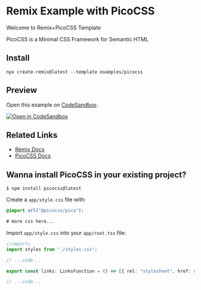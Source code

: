 # Remix Example with PicoCSS

Welcome to Remix+PicoCSS Template

PicoCSS is a Minimal CSS Framework for Semantic HTML

## Install

```
npx create-remix@latest --template examples/picocss
```

## Preview

Open this example on [CodeSandbox](https://codesandbox.com):

[![Open in CodeSandbox](https://codesandbox.io/static/img/play-codesandbox.svg)](https://codesandbox.io/s/github/remix-run/examples/picocss/tree/main/picocss)

## Related Links

- [Remix Docs](https://remix.run/docs)
- [PicoCSS Docs](https://picocss.com/docs/)

## Wanna install PicoCSS in your existing project?

```console
$ npm install picocss@latest
```

Create a `app/style.css` file with:

```css
@import url("@picocss/pico");

# more css here...
```

Import `app/style.css` into your `app/root.tsx` file:

```ts
//imports
import styles from "./styles.css";

// ...code...

export const links: LinksFunction = () => [{ rel: "stylesheet", href: styles }];

// ...code...
```
